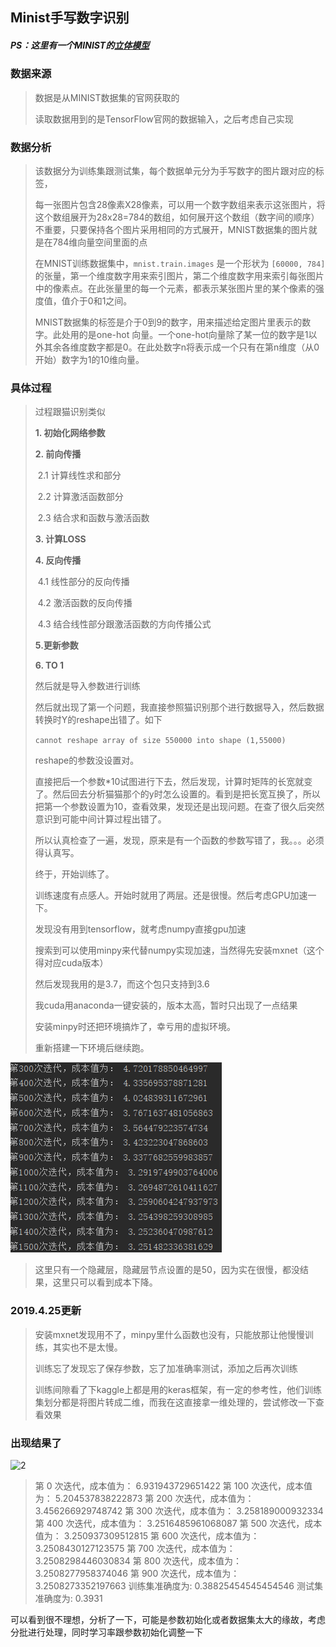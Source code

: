 ## Minist手写数字识别

##### PS：这里有一个MINIST的[立体模型](<http://scs.ryerson.ca/~aharley/vis/conv/>)

### 数据来源

> 数据是从MINIST数据集的官网获取的
>
> 读取数据用到的是TensorFlow官网的数据输入，之后考虑自己实现

### 数据分析

> 该数据分为训练集跟测试集，每个数据单元分为手写数字的图片跟对应的标签，
>
> 每一张图片包含28像素X28像素，可以用一个数字数组来表示这张图片，将这个数组展开为28x28=784的数组，如何展开这个数组（数字间的顺序）不重要，只要保持各个图片采用相同的方式展开，MNIST数据集的图片就是在784维向量空间里面的点
>
> 在MNIST训练数据集中，`mnist.train.images` 是一个形状为 `[60000, 784]` 的张量，第一个维度数字用来索引图片，第二个维度数字用来索引每张图片中的像素点。在此张量里的每一个元素，都表示某张图片里的某个像素的强度值，值介于0和1之间。
>
> MNIST数据集的标签是介于0到9的数字，用来描述给定图片里表示的数字。此处用的是one-hot 向量。一个one-hot向量除了某一位的数字是1以外其余各维度数字都是0。在此处数字n将表示成一个只有在第n维度（从0开始）数字为1的10维向量。

### 具体过程

> 过程跟猫识别类似
>
> **1. 初始化网络参数**
>
> **2. 前向传播**
>
> ​	2.1 计算线性求和部分
>
> ​	2.2 计算激活函数部分
>
> ​	2.3 结合求和函数与激活函数
>
> **3. 计算LOSS**
>
> **4. 反向传播**
>
> ​	4.1 线性部分的反向传播
>
> ​	4.2 激活函数的反向传播
>
> ​	4.3 结合线性部分跟激活函数的方向传播公式
>
> **5.更新参数**
>
> **6. TO 1**
>
> 然后就是导入参数进行训练
>
> 然后就出现了第一个问题，我直接参照猫识别那个进行数据导入，然后数据转换时Y的reshape出错了。如下
>
> `cannot reshape array of size 550000 into shape (1,55000)`
>
> reshape的参数没设置对。
>
> 直接把后一个参数*10试图进行下去，然后发现，计算时矩阵的长宽就变了。然后回去分析猫猫那个的y时怎么设置的。看到是把长宽互换了，所以把第一个参数设置为10，查看效果，发现还是出现问题。在查了很久后突然意识到可能中间计算过程出错了。
>
> 所以认真检查了一遍，发现，原来是有一个函数的参数写错了，我。。。必须得认真写。
>
> 终于，开始训练了。
>
> 训练速度有点感人。开始时就用了两层。还是很慢。然后考虑GPU加速一下。
>
> 发现没有用到tensorflow，就考虑numpy直接gpu加速
>
> 搜索到可以使用minpy来代替numpy实现加速，当然得先安装mxnet（这个得对应cuda版本）
>
> 然后发现我用的是3.7，而这个包只支持到3.6
>
> 我cuda用anaconda一键安装的，版本太高，暂时只出现了一点结果
>
> 安装minpy时还把环境搞炸了，幸亏用的虚拟环境。
>
> 重新搭建一下环境后继续跑。



![1](1.png)

> 这里只有一个隐藏层，隐藏层节点设置的是50，因为实在很慢，都没结果，这里只可以看到成本下降。

### 2019.4.25更新

>  安装mxnet发现用不了，minpy里什么函数也没有，只能放那让他慢慢训练，其实也不是太慢。
>
>  训练忘了发现忘了保存参数，忘了加准确率测试，添加之后再次训练
>
>  训练间隙看了下kaggle上都是用的keras框架，有一定的参考性，他们训练集划分都是将图片转成二维，而我在这直接拿一维处理的，尝试修改一下查看效果

### 出现结果了

![2](D:\Github\minist\assets\2.png)

>第 0 次迭代，成本值为： 6.931943729651422
>第 100 次迭代，成本值为： 5.204537838222873
>第 200 次迭代，成本值为： 3.456266929748742
>第 300 次迭代，成本值为： 3.258189000932334
>第 400 次迭代，成本值为： 3.2516485961068087
>第 500 次迭代，成本值为： 3.250937309512815
>第 600 次迭代，成本值为： 3.2508430127123575
>第 700 次迭代，成本值为： 3.2508298446030834
>第 800 次迭代，成本值为： 3.2508277958374046
>第 900 次迭代，成本值为： 3.2508273352197663
>训练集准确度为: 0.38825454545454546
>测试集准确度为: 0.3931

可以看到很不理想，分析了一下，可能是参数初始化或者数据集太大的缘故，考虑分批进行处理，同时学习率跟参数初始化调整一下
